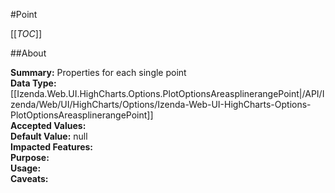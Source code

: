 #Point

[[_TOC_]]

##About

**Summary:**  Properties for each single point   
**Data Type:** [[Izenda.Web.UI.HighCharts.Options.PlotOptionsAreasplinerangePoint|/API/Izenda/Web/UI/HighCharts/Options/Izenda-Web-UI-HighCharts-Options-PlotOptionsAreasplinerangePoint]]  
**Accepted Values:**   
**Default Value:** null  
**Impacted Features:**   
**Purpose:**   
**Usage:**   
**Caveats:**   

